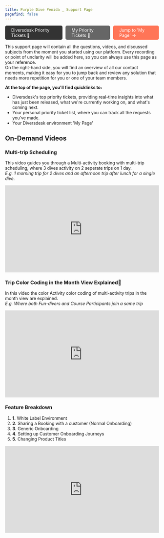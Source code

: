 ```yaml
---
title: Purple Dive Penida _ Support Page 
pagefind: false
---
```

<div style="display: flex; justify-content: space-between; width: 100%; padding: 0; gap: 10px;">
    <a href="https://sharing.clickup.com/2633992/l/h/2gc88-2495/61e2d3b6136945f" style="display: inline-block; padding: 6px 20px; background-color: #333333; color: white; text-decoration: none; border-radius: 5px;" target="_blank">
        Diversdesk Priority Tickets &#128196;
    </a>
    <a href="https://sharing.clickup.com/2633992/l/h/2gc88-5015/a2e5b7a211e577c" style="display: inline-block; padding: 6px 20px; background-color: #666666; color: white; text-decoration: none; border-radius: 5px;" target="_blank">
        My Priority Tickets &#128195;
    </a>
    <a href="https://purpledivepenida.diversdesk.com/operator/location/a623869d-f827-4154-9296-60e1fb3006a3" style="display: inline-block; padding: 6px 20px; background-color: #FF7557; color: white; text-decoration: none; border-radius: 5px;" target="_blank"> Jump to 'My Page' &#8594;    
    </a>
</div>

This support page will contain all the questions, videos, and discussed subjects from the moment you started using our platform. Every recording or point of unclarity will be added here, so you can always use this page as your reference. <br />
On the right-hand side, you will find an overview of all our contact moments, making it easy for you to jump back and review any solution that needs more repetition for you or one of your team members.

**At the top of the page, you'll find quicklinks to:**
- Diversdesk's top priority tickets, providing real-time insights into what has just been released, what we're currently working on, and what's coming next. 
- Your personal priority ticket list, where you can track all the requests you've made.
- Your Diversdesk environment 'My Page'

## On-Demand Videos

### Multi-trip Scheduling
This video guides you through a Multi-activity booking with multi-trip scheduling, where 3 dives activity on 2 seperate trips on 1 day. <br />
*E.g. 1 morning trip for 2 dives and an afternoon trip after lunch for a single dive.*
<div style="position: relative; padding-bottom: 56.25%; height: 0;"><iframe src="https://www.loom.com/embed/6a5140ad3a6e437c82f35bf64c9b0600?sid=1ce6a4b6-fe52-48df-b3bf-cfd7cc18cb4a" frameborder="0" webkitallowfullscreen mozallowfullscreen allowfullscreen style="position: absolute; top: 0; left: 0; width: 100%; height: 100%;"></iframe></div>

### Trip Color Coding in the Month View Explained🌊
In this video the color Activity color coding of multi-activity trips in the month view are explained. <br />
*E.g. Where both Fun-divers and Course Participants join a same trip*
<div style="position: relative; padding-bottom: 56.25%; height: 0;"><iframe src="https://www.loom.com/embed/5b4a68f88a63491d8da7e348304538a1?sid=6ced14cc-1822-4681-b424-f83a6df3ee99" frameborder="0" webkitallowfullscreen mozallowfullscreen allowfullscreen style="position: absolute; top: 0; left: 0; width: 100%; height: 100%;"></iframe></div>

### Feature Breakdown
1. **1.** White Label Environment
2. **2.** Sharing a Booking with a customer (Normal Onboarding)
3. **3.** Generic Onboarding
4. **4.** Setting up Customer Onboarding Journeys
5. **5.** Changing Product Titles
<div style="position: relative; padding-bottom: 56.25%; height: 0;"><iframe src="https://www.loom.com/embed/1ceb43ab437c448aa50be68eaf419c10?sid=1806ca5f-c1e5-4f6f-beda-ce684d42cde1" frameborder="0" webkitallowfullscreen mozallowfullscreen allowfullscreen style="position: absolute; top: 0; left: 0; width: 100%; height: 100%;"></iframe></div>

